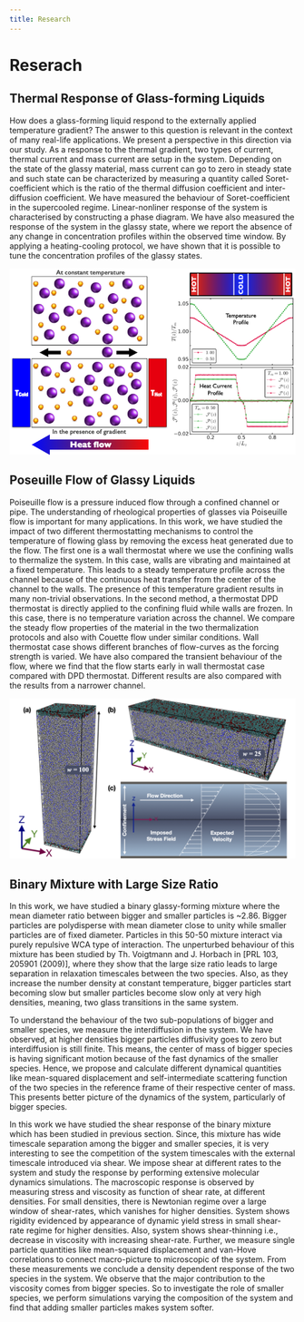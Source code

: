 ```yaml
---
title: Research
---
```

# Reserach  

## Thermal Response of Glass-forming Liquids
How does a glass-forming liquid respond to the externally applied temperature gradient? The answer to this question is relevant in the context of many real-life applications. We present a perspective in this direction via our study. As a response to the thermal gradient, two types of current, thermal current and mass current are setup in the system. Depending on the state of the glassy material, mass current can go to zero in steady state and such state can be characterized by measuring a quantity called Soret-coefficient which is the ratio of the thermal diffusion coefficient and inter-diffusion coefficient. We have measured the behaviour of Soret-coefficient in the supercooled regime. Linear-nonliner response of the system is characterised by constructing a phase diagram. We have also measured the response of the system in the glassy state, where we report the absence of any change in concentration profiles within the observed time window. By applying a heating-cooling protocol, we have shown that it is possible to tune the concentration profiles of the glassy states.

<img src="images/heatImage.png" width = "1000">


## Poseuille Flow of Glassy Liquids

Poiseuille flow is a pressure induced flow through a confined channel or pipe. The understanding of rheological properties of glasses via Poiseuille flow is important for many applications. In this work, we have studied the impact of two different thermostatting mechanisms to control the temperature of flowing glass by removing the excess heat generated due to the flow. The first one is a wall thermostat where we use the confining walls to thermalize the system. In this case, walls are vibrating and maintained at a fixed temperature. This leads to a steady temperature profile across the channel because of the continuous heat transfer from the center of the channel to the walls. The presence of this temperature gradient results in many non-trivial observations. In the second method, a thermostat DPD thermostat is directly applied to the confining fluid while walls are frozen. In this case, there is no temperature variation across the channel. We compare the steady flow properties of the material in the two thermalization protocols and also with Couette flow under similar conditions. Wall thermostat case shows different branches of flow-curves as the forcing strength is varied. We have also compared the transient behaviour of the flow, where we find that the flow starts early in wall thermostat case compared with DPD thermostat. Different results are also compared with the results from a narrower channel.

<img src="images/schematicPoiseFlow.png" width = "1000">


## Binary Mixture with Large Size Ratio

In this work, we have studied a binary glassy-forming mixture where the mean diameter ratio between bigger and smaller particles is ~2.86. Bigger particles are polydisperse with mean diameter close to unity while smaller particles are of fixed diameter. Particles in this 50-50 mixture interact via purely repulsive WCA type of interaction. The unperturbed behaviour of this mixture has been studied by Th. Voigtmann and J. Horbach in  [PRL 103, 205901 (2009)], where they show that the large size ratio leads to large separation in relaxation timescales between the two species. Also, as they increase the number density at constant temperature, bigger particles start becoming slow but smaller particles become slow only at very high densities, meaning, two glass transitions in the same system.

To understand the behaviour of the two sub-populations of bigger and smaller species, we measure the interdiffusion in the system. We have observed, at higher densities bigger particles diffusivity goes to zero but interdiffusion is still finite. This means, the center of mass of bigger species is having significant motion because of the fast dynamics of the smaller species. Hence, we propose and calculate different dynamical quantities like mean-squared displacement and self-intermediate scattering function of the two species in the reference frame of their respective center of mass. This presents better picture of the dynamics of the system, particularly of bigger species.


In this work we have studied the shear response of the binary mixture which has been studied in previous section. Since, this mixture has wide timescale separation among the bigger and smaller species, it is very interesting to see the competition of the system timescales with the external timescale introduced via shear. We  impose shear  at different rates to the system and study the response by performing extensive molecular dynamics simulations. The macroscopic response is observed by measuring stress and viscosity as function of shear rate, at different densities. For small densities, there is Newtonian regime  over a large window of shear-rates, which vanishes for higher densities. System shows rigidity evidenced by appearance of dynamic yield stress in small shear-rate regime for higher densities. Also, system shows shear-thinning i.e., decrease in viscosity with increasing shear-rate. Further, we measure single particle quantities like mean-squared displacement and van-Hove correlations to connect macro-picture to microscopic of the system. From these measurements we conclude a density dependent response of the two species in the system. We observe that the major contribution to the viscosity comes from bigger species. So to investigate the role of smaller species, we perform simulations varying the composition of the system and find that adding smaller particles makes system softer.

